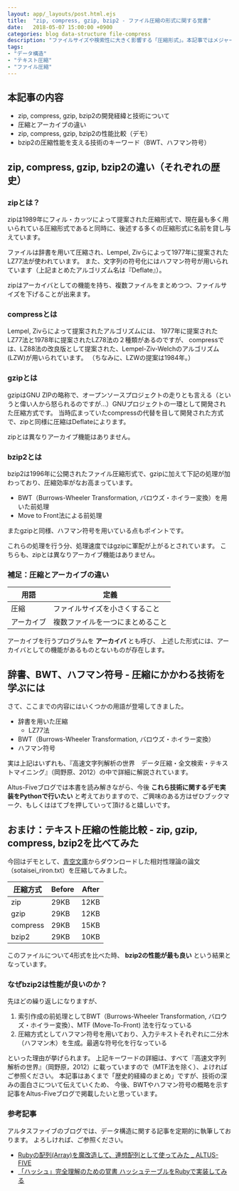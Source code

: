 ```yaml
---
layout: app/_layouts/post.html.ejs
title:  "zip, compress, gzip, bzip2 - ファイル圧縮の形式に関する覚書"
date:   2018-05-07 15:00:00 +0900
categories: blog data-structure file-compress
description: "ファイルサイズや検索性に大きく影響する「圧縮形式」。本記事ではメジャーな圧縮形式について紹介していくと共に、『高速文字列解析の世界』（岡野原、2012）の内容と連動。エンジニアが処理内容を学習しやすいようまとめています。"
tags:
- "データ構造"
- "テキスト圧縮"
- "ファイル圧縮"
---
```


## 本記事の内容

* zip, compress, gzip, bzip2の開発経緯と技術について
* 圧縮とアーカイブの違い
* zip, compress, gzip, bzip2の性能比較（デモ）
* bzip2の圧縮性能を支える技術のキーワード（BWT、ハフマン符号）

## zip, compress, gzip, bzip2の違い（それぞれの歴史）

### zipとは？

zipは1989年にフィル・カッツによって提案された圧縮形式で、現在最も多く用いられている圧縮形式であると同時に、後述する多くの圧縮形式に名前を貸し与えています。

ファイルは辞書を用いて圧縮され、Lempel, Zivらによって1977年に提案されたLZ77法が使われています。
また、文字列の符号化にはハフマン符号が用いられています（上記まとめたアルゴリズム名は『Deflate』）。

zipはアーカイバとしての機能を持ち、複数ファイルをまとめつつ、ファイルサイズを下げることが出来ます。

### compressとは

Lempel, Zivらによって提案されたアルゴリズムには、
1977年に提案されたLZ77法と1978年に提案されたLZ78法の２種類があるのですが、
compressでは、LZ88法の改良版として提案された、Lempel-Ziv-Welchのアルゴリズム(LZW)が用いられています。
（ちなみに、LZWの提案は1984年。）

### gzipとは

gzipはGNU ZIPの略称で、オープンソースプロジェクトの走りとも言える（というと偉い人から怒られるのですが…）GNUプロジェクトの一環として開発された圧縮方式です。
当時広まっていたcompressの代替を目して開発された方式で、zipと同様に圧縮はDeflateによります。

zipとは異なりアーカイブ機能はありません。

### bzip2とは

bzip2は1996年に公開されたファイル圧縮形式で、gzipに加えて下記の処理が加わっており、圧縮効率がなお高まっています。

* BWT（Burrows-Wheeler Transformation, バロウズ・ホイラー変換）を用いた前処理
* Move to Front法による前処理

またgzipと同様、ハフマン符号を用いている点もポイントです。

これらの処理を行う分、処理速度ではgzipに軍配が上がるとされています。
こちらも、zipとは異なりアーカイブ機能はありません。

### 補足：圧縮とアーカイブの違い

|用語|定義|
|---|---|
|圧縮|ファイルサイズを小さくすること|
|アーカイブ|複数ファイルを一つにまとめること|

アーカイブを行うプログラムを **アーカイバ** とも呼び、
上述した形式には、アーカイバとしての機能があるものとないものが存在します。

## 辞書、BWT、ハフマン符号 - 圧縮にかかわる技術を学ぶには

さて、ここまでの内容にはいくつかの用語が登場してきました。

* 辞書を用いた圧縮
  * LZ77法
* BWT（Burrows-Wheeler Transformation, バロウズ・ホイラー変換）
* ハフマン符号

実は上記はいずれも、『高速文字列解析の世界　データ圧縮・全文検索・テキストマイニング』（岡野原、2012）の中で詳細に解説されています。

Altus-Fiveブログでは本書を読み解きながら、今後 **これら技術に関するデモ実装をPythonで行いたい** と考えておりますので、ご興味のある方はぜひブックマーク、もしくははてブを押していって頂けると嬉しいです。

## おまけ：テキスト圧縮の性能比較 - zip, gzip, compress, bzip2を比べてみた

今回はデモとして、[青空文庫](https://www.aozora.gr.jp/)からダウンロードした相対性理論の論文（sotaisei_riron.txt）を圧縮してみました。

|圧縮方式|Before|After|
|---|---|---|
|zip|29KB|12KB|
|gzip|29KB|12KB|
|compress|29KB|15KB|
|bzip2|29KB|10KB|

このファイルについて4形式を比べた時、 **bzip2の性能が最も良い** という結果となっています。

### なぜbzip2は性能が良いのか？

先ほどの繰り返しになりますが、

1. 索引作成の前処理としてBWT（Burrows-Wheeler Transformation, バロウズ・ホイラー変換）、MTF (Move-To-Front) 法を行なっている
2. 圧縮方式としてハフマン符号を用いており、入力テキストそれぞれに二分木（ハフマン木）を生成。最適な符号化を行なっている

といった理由が挙げられます。
上記キーワードの詳細は、すべて『高速文字列解析の世界』（岡野原，2012）に載っていますので（MTF法を除く）、よければご参照ください。
本記事はあくまで「歴史的経緯のまとめ」ですが、技術の深みの面白さについて伝えていくため、
今後、BWTやハフマン符号の概略を示す記事をAltus-Fiveブログで掲載したいと思っています。

### 参考記事
アルタスファイブのブログでは、データ構造に関する記事を定期的に執筆しております。
よろしければ、ご参照ください。

* [Rubyの配列(Array)を魔改造して、連想配列として使ってみた _ ALTUS-FIVE](https://www.altus5.co.jp/blog/data-structure/2018/05/07/associative-array/)
* [「ハッシュ」完全理解のための覚書 ハッシュテーブルをRubyで実装してみる](https://www.altus5.co.jp/blog/data-structure/2018/05/07/hashtable/)
